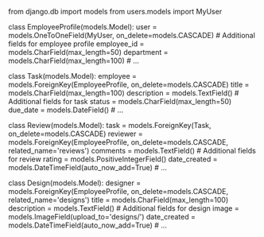 from django.db import models
from users.models import MyUser

class EmployeeProfile(models.Model):
    user = models.OneToOneField(MyUser, on_delete=models.CASCADE)
    # Additional fields for employee profile
    employee_id = models.CharField(max_length=50)
    department = models.CharField(max_length=100)
    # ...

class Task(models.Model):
    employee = models.ForeignKey(EmployeeProfile, on_delete=models.CASCADE)
    title = models.CharField(max_length=100)
    description = models.TextField()
    # Additional fields for task
    status = models.CharField(max_length=50)
    due_date = models.DateField()
    # ...

class Review(models.Model):
    task = models.ForeignKey(Task, on_delete=models.CASCADE)
    reviewer = models.ForeignKey(EmployeeProfile, on_delete=models.CASCADE, related_name='reviews')
    comments = models.TextField()
    # Additional fields for review
    rating = models.PositiveIntegerField()
    date_created = models.DateTimeField(auto_now_add=True)
    # ...

class Design(models.Model):
    designer = models.ForeignKey(EmployeeProfile, on_delete=models.CASCADE, related_name='designs')
    title = models.CharField(max_length=100)
    description = models.TextField()
    # Additional fields for design
    image = models.ImageField(upload_to='designs/')
    date_created = models.DateTimeField(auto_now_add=True)
    # ...
